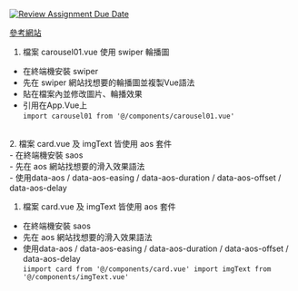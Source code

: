 [![Review Assignment Due Date](https://classroom.github.com/assets/deadline-readme-button-22041afd0340ce965d47ae6ef1cefeee28c7c493a6346c4f15d667ab976d596c.svg)](https://classroom.github.com/a/aMHx-K_k)


 [參考網站](https://jo-zu-works.site/)
 1. 檔案 carousel01.vue 使用 swiper 輪播圖 <br>
 - 在終端機安裝 swiper <br>
 - 先在 swiper 網站找想要的輪播圖並複製Vue語法 <br>
 - 貼在檔案內並修改圖片、輪播效果 <br>
 - 引用在App.Vue上 <br>
       ```
          import carousel01 from '@/components/carousel01.vue'
       ```
        

 <br>
   2. 檔案 card.vue 及 imgText 皆使用 aos 套件 <br>
 - 在終端機安裝 saos <br>
 - 先在 aos 網站找想要的滑入效果語法 <br>
 - 使用data-aos / data-aos-easing / data-aos-duration / data-aos-offset / data-aos-delay <br>

  1. 檔案 card.vue 及 imgText 皆使用 aos 套件 <br>
 - 在終端機安裝 saos <br>
 - 先在 aos 網站找想要的滑入效果語法 <br>
 - 使用data-aos / data-aos-easing / data-aos-duration / data-aos-offset / data-aos-delay <br>
       ```
          iimport card from '@/components/card.vue'
          import imgText from '@/components/imgText.vue'
       ```
        


